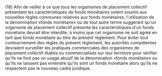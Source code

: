 (18) Afin de veiller à ce que tous les organismes de placement collectif présentant les caractéristiques de fonds monétaires soient soumis aux nouvelles règles communes relatives aux fonds monétaires, l'utilisation de la dénomination «fonds monétaire» ou de tout autre terme suggérant qu'un organisme de placement collectif présente les caractéristiques d'un fonds monétaire devrait être interdite, à moins que cet organisme ne soit agréé en tant que fonds monétaire au titre du présent règlement. Pour éviter tout contournement des règles du présent règlement, les autorités compétentes devraient surveiller les pratiques commerciales des organismes de placement collectif établis ou commercialisés sur leur territoire pour vérifier qu'ils ne font pas un usage abusif de la dénomination «fonds monétaire» ou qu'ils ne laissent pas entendre qu'ils sont un fonds monétaire alors qu'ils ne respectent pas le nouveau cadre juridique.